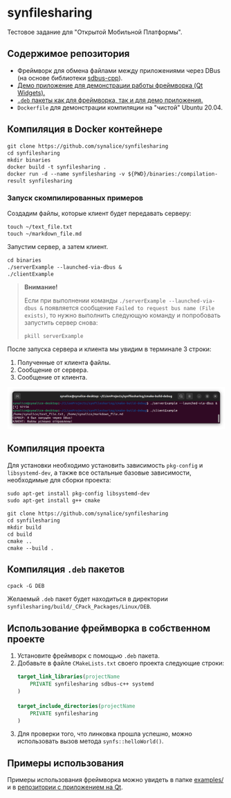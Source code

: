 # synfilesharing

Тестовое задание для "Открытой Мобильной Платформы".

## Содержимое репозитория

- Фреймворк для обмена файлами между приложениями через DBus (на основе
  библиотеки [sdbus-cpp](https://github.com/Kistler-Group/sdbus-cpp)).
- [Демо приложение для демонстрации работы фреймворка (Qt Widgets).](https://github.com/synalice/synfilesharingDemo)
- [`.deb` пакеты как для фреймворка, так и для демо приложения.](https://github.com/synalice/synfilesharing/releases/tag/latest)
- `Dockerfile` для демонстрации компиляции на "чистой" Ubuntu 20.04.

## Компиляция в Docker контейнере

```shell
git clone https://github.com/synalice/synfilesharing
cd synfilesharing
mkdir binaries
docker build -t synfilesharing .
docker run -d --name synfilesharing -v ${PWD}/binaries:/compilation-result synfilesharing
```

### Запуск скомпилированных примеров

Создадим файлы, которые клиент будет передавать серверу:

```shell
touch ~/text_file.txt
touch ~/markdown_file.md
```

Запустим сервер, а затем клиент.

```shell
cd binaries
./serverExample --launched-via-dbus &
./clientExample
```

> **Внимание!**
> 
> Если при выполнении команды `./serverExample --launched-via-dbus &` появляется сообщение `Failed to request bus name
> (File exists)`, то нужно выполнить следующую команду и попробовать запустить сервер снова:
> ```shell
> pkill serverExample
> ```

После запуска сервера и клиента мы увидим в терминале 3 строки:
1. Полученные от клиента файлы.
2. Сообщение от сервера.
3. Сообщение от клиента.

![](/docs/screenshot_success_launch.png)

## Компиляция проекта

Для установки необходимо установить зависимость `pkg-config` и `libsystemd-dev`, а также все остальные базовые
зависимости, необходимые для сборки проекта:

```shell
sudo apt-get install pkg-config libsystemd-dev
sudo apt-get install g++ cmake
```

```shell
git clone https://github.com/synalice/synfilesharing
cd synfilesharing
mkdir build
cd build
cmake ..
cmake --build .
```

## Компиляция `.deb` пакетов

```shell
cpack -G DEB
```

Желаемый `.deb` пакет будет находиться в директории `synfilesharing/build/_CPack_Packages/Linux/DEB`.

## Использование фреймворка в собственном проекте

1. Установите фреймворк с помощью `.deb` пакета.
2. Добавьте в файле `CMakeLists.txt` своего проекта следующие строки:
    ```cmake
    target_link_libraries(projectName
        PRIVATE synfilesharing sdbus-c++ systemd
    )
    
    target_include_directories(projectName
        PRIVATE synfilesharing
    )
    ```
3. Для проверки того, что линковка прошла успешно, можно использовать вызов метода `synfs::helloWorld()`.

## Примеры использования

Примеры использования фреймворка можно увидеть в папке [examples/](examples) и
в [репозитории с приложением на Qt](https://github.com/synalice/synfilesharingDemo).
